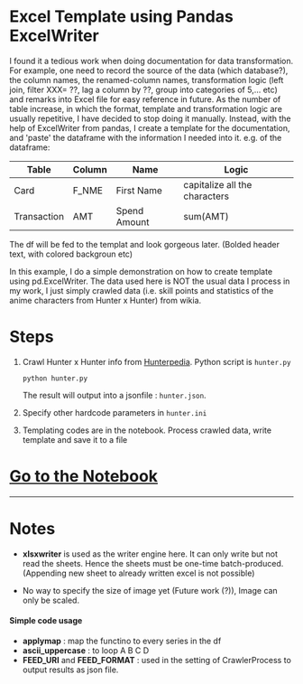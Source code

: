 # Excel Template using Pandas ExcelWriter
I found it a tedious work when doing documentation for data transformation. For example, one need to record the source of the data (which database?), the column names, the renamed-column names, transformation logic (left join, filter XXX= ??, lag a column by ??, group into categories of 5,... etc) and remarks into Excel file for easy reference in future. As the number of table increase, in which the format, template and transformation logic are usually repetitive, I have decided to stop doing it manually. Instead, with the help of ExcelWriter from pandas, I create a template for the documentation, and 'paste' the dataframe with the information I needed into it. e.g. of the dataframe:

Table|Column|Name|Logic
---|---|---|---
Card|F_NME|First Name|capitalize all the characters
Transaction|AMT|Spend Amount|sum(AMT)

The df will be fed to the templat and look gorgeous later. (Bolded header text, with colored backgroun etc)

In this example, I do a simple demonstration on how to create template using pd.ExcelWriter. The data used here is NOT the usual data I process in my work, I just simply crawled data (i.e. skill points and statistics of the anime characters from Hunter x Hunter) from wikia. 

# Steps
1. Crawl Hunter x Hunter info from [Hunterpedia](http://hunterxhunter.wikia.com/wiki/Hunterpedia). Python script is `hunter.py`
    ```
    python hunter.py
    ```
    The result will output into a jsonfile : `hunter.json`.
    
2. Specify other hardcode parameters in `hunter.ini`

3. Templating codes are in the notebook. Process crawled data, write template and save it to a file

# [Go to the Notebook](https://github.com/neurotichl/Random/blob/master/ExcelTemplating/excel.ipynb)

---

# Notes
- **xlsxwriter** is used as the writer engine here. It can only write but not read the sheets. Hence the sheets must be one-time batch-produced. (Appending new sheet to already written excel is not possible)

- No way to specify the size of image yet (Future work (?)), Image can only be scaled.

#### Simple code usage
- **applymap** : map the functino to every series in the df
- **ascii_uppercase** : to loop A B C D
- **FEED_URI** and **FEED_FORMAT** : used in the setting of CrawlerProcess to output results as json file.
